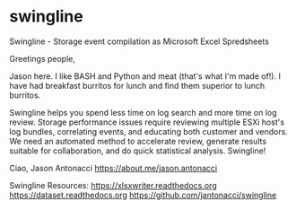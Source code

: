 # swingline
Swingline - Storage event compilation as Microsoft Excel Spredsheets

Greetings people,

Jason here. I like BASH and Python and meat (that's what I'm made of!). I have
had breakfast burritos for lunch and find them superior to lunch burritos.

Swingline helps you spend less time on log search and more time on log review.
Storage performance issues require reviewing multiple ESXi host's log bundles,
correlating events, and educating both customer and vendors. We need an
automated method to accelerate review, generate results suitable for
collaboration, and do quick statistical analysis. Swingline!

Ciao,
Jason Antonacci
https://about.me/jason.antonacci

Swingline Resources:
https://xlsxwriter.readthedocs.org
https://dataset.readthedocs.org
https://github.com/jantonacci/swingline


